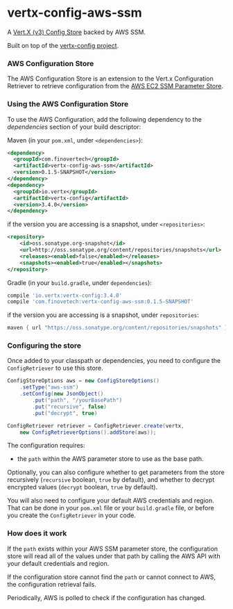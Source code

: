 # vertx-config-aws-ssm
A [Vert.X (v3) Config Store](http://vertx.io/docs/vertx-config/java/) backed by AWS SSM.

Built on top of the [vertx-config project](https://github.com/vert-x3/vertx-config/).

### AWS Configuration Store

The AWS Configuration Store is an extension to the Vert.x Configuration Retriever to retrieve configuration from the [AWS EC2 SSM Parameter Store](https://aws.amazon.com/ec2/systems-manager/parameter-store/).

### Using the AWS Configuration Store

To use the AWS Configuration, add the following dependency to the *dependencies* section of your build descriptor:

Maven (in your `pom.xml`, under `<dependencies>`):
```xml
<dependency>
  <groupId>com.finovertech</groupId>
  <artifactId>vertx-config-aws-ssm</artifactId>
  <version>0.1.5-SNAPSHOT</version>
</dependency>
<dependency>
  <groupId>io.vertx</groupId>
  <artifactId>vertx-config</artifactId>
  <version>3.4.0</version>
</dependency>
```
if the version you are accessing is a snapshot, under `<repositories>`:
```xml
<repository>
    <id>oss.sonatype.org-snapshot</id>
    <url>http://oss.sonatype.org/content/repositories/snapshots</url>
    <releases><enabled>false</enabled></releases>
    <snapshots><enabled>true</enabled></snapshots>
</repository>
```

Gradle (in your `build.gradle`, under `dependencies`):
```groovy
compile 'io.vertx:vertx-config:3.4.0'
compile 'com.finovetech:vertx-config-aws-ssm:0.1.5-SNAPSHOT'
```
if the version you are accessing is a snapshot, under `repositories`:
```groovy
maven { url "https://oss.sonatype.org/content/repositories/snapshots" }
```

### Configuring the store

Once added to your classpath or dependencies, you need to configure the `ConfigRetriever` to use this store.
```java
ConfigStoreOptions aws = new ConfigStoreOptions()
    .setType("aws-ssm")
    .setConfig(new JsonObject()
        .put("path", "/yourBasePath")
        .put("recursive", false)
        .put("decrypt", true)

ConfigRetriever retriever = ConfigRetriever.create(vertx,
    new ConfigRetrieverOptions().addStore(aws));
```
The configuration requires:

* the `path` within the AWS parameter store to use as the base path.

Optionally, you can also configure whether to get parameters from the store recursively (`recursive` boolean, `true` by default), and whether to decrypt encrypted values (`decrypt` boolean, `true` by default).

You will also need to configure your default AWS credentials and region. That can be done in your `pom.xml` file or your `build.gradle` file, or before you create the `ConfigRetriever` in your code.

### How does it work

If the `path` exists within your AWS SSM parameter store, the configuration store will read all of the values under that path by calling the AWS API with your default credentials and region.

If the configuration store cannot find the `path` or cannot connect to AWS, the configuration retrieval fails.

Periodically, AWS is polled to check if the configuration has changed.
